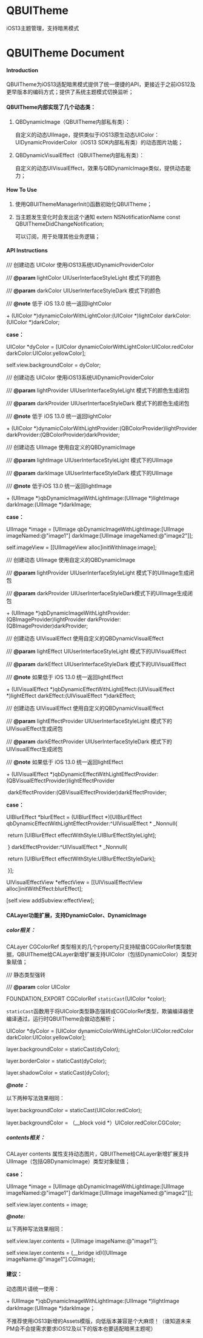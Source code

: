 # QBUITheme
iOS13主题管理，支持暗黑模式

# QBUITheme Document

#### Introduction

QBUITheme为iOS13适配暗黑模式提供了统一便捷的API，更接近于之前iOS12及更早版本的编码方式；提供了系统主题模式切换监听；

#### QBUITheme内部实现了几个动态类：

1. QBDynamicImage（QBUITheme内部私有类）：

   自定义的动态UIImage，提供类似于iOS13原生动态UIColor：UIDynamicProviderColor（iOS13 SDK内部私有类）的动态图片功能；

2. QBDynamicVisualEffect（QBUITheme内部私有类）：

   自定义的动态UIVisualEffect，效果与QBDynamicImage类似，提供动态能力；

#### How To Use

1. 使用QBUIThemeManagerInit()函数初始化QBUITheme；

2. 当主题发生变化时会发出这个通知 extern NSNotificationName const QBUIThemeDidChangeNotification;

   可以订阅，用于处理其他业务逻辑；

#### API Instructions

/// 创建动态 UIColor    使用iOS13系统UIDynamicProviderColor

/// **@param** lightColor UIUserInterfaceStyleLight 模式下的颜色

/// **@param** darkColor UIUserInterfaceStyleDark 模式下的颜色

/// **@note** 低于 iOS 13.0 统一返回lightColor

\+ (UIColor *)dynamicColorWithLightColor:(UIColor *)lightColor darkColor:(UIColor *)darkColor;

**case：**

UIColor *dyColor = [UIColor dynamicColorWithLightColor:UIColor.redColor darkColor:UIColor.yellowColor];

self.view.backgroundColor = dyColor;



/// 创建动态 UIColor    使用iOS13系统UIDynamicProviderColor

/// **@param** lightProvider UIUserInterfaceStyleLight 模式下的颜色生成闭包

/// **@param** darkProvider UIUserInterfaceStyleDark 模式下的颜色生成闭包

/// **@note** 低于 iOS 13.0 统一返回lightColor

\+ (UIColor *)dynamicColorWithLightProvider:(QBColorProvider)lightProvider darkProvider:(QBColorProvider)darkProvider;



/// 创建动态 UIImage    使用自定义的QBDynamicImage

/// **@param** lightImage UIUserInterfaceStyleLight 模式下的UIImage

/// **@param** darkImage UIUserInterfaceStyleDark 模式下的UIImage

/// **@note** 低于iOS 13.0 统一返回lightImage

\+ (UIImage *)qbDynamicImageWithLightImage:(UIImage *)lightImage darkImage:(UIImage *)darkImage;

**case：**

UIImage *image = [UIImage qbDynamicImageWithLightImage:[UIImage imageNamed:@"image1"] darkImage:[UIImage imageNamed:@"image2"]];

self.imageView = [[UIImageView alloc]initWithImage:image];



/// 创建动态 UIImage    使用自定义的QBDynamicImage

/// **@param** lightProvider UIUserInterfaceStyleLight 模式下的UIImage生成闭包

/// **@param** darkProvider UIUserInterfaceStyleDark模式下的UIImage生成闭包

\+ (UIImage *)qbDynamicImageWithLightProvider:(QBImageProvider)lightProvider darkProvider:(QBImageProvider)darkProvider;



/// 创建动态 UIVisualEffect    使用自定义的QBDynamicVisualEffect

/// **@param** lightEffect UIUserInterfaceStyleLight 模式下的UIVisualEffect

/// **@param** darkEffect UIUserInterfaceStyleDark 模式下的UIVisualEffect

/// **@note** 如果低于 iOS 13.0 统一返回lightEffect

\+ (UIVisualEffect *)qbDynamicEffectWithLightEffect:(UIVisualEffect *)lightEffect darkEffect:(UIVisualEffect *)darkEffect;



/// 创建动态 UIVisualEffect    使用自定义的QBDynamicVisualEffect

/// **@param** lightEffectProvider  UIUserInterfaceStyleLight 模式下的UIVisualEffect生成闭包

/// **@param** darkEffectProvider UIUserInterfaceStyleDark 模式下的UIVisualEffect生成闭包

/// **@note** 如果低于 iOS 13.0 统一返回lightEffect

\+ (UIVisualEffect *)qbDynamicEffectWithLightEffectProvider:(QBVisualEffectProvider)lightEffectProvider

​                                       darkEffectProvider:(QBVisualEffectProvider)darkEffectProvider;

**case：**

UIBlurEffect *blurEffect = (UIBlurEffect *)[UIBlurEffect qbDynamicEffectWithLightEffectProvider:^UIVisualEffect * _Nonnull{

​        return [UIBlurEffect effectWithStyle:UIBlurEffectStyleLight];

​    } darkEffectProvider:^UIVisualEffect * _Nonnull{

​        return [UIBlurEffect effectWithStyle:UIBlurEffectStyleDark];

​    }];

UIVisualEffectView *effectView = [[UIVisualEffectView alloc]initWithEffect:blurEffect];

[self.view addSubview:effectView];



#### CALayer功能扩展，支持DynamicColor、DynamicImage

##### color相关：

CALayer CGColorRef 类型相关的几个property只支持赋值CGColorRef类型数据，QBUITheme给CALayer新增扩展支持UIColor（包括DynamicColor）类型对象赋值；

/// 静态类型强转

/// **@param** color UIColor

FOUNDATION_EXPORT CGColorRef `staticCast`(UIColor *color);

`staticCast`函数用于将UIColor类型静态强转成CGColorRef类型，欺骗编译器使编译通过，运行时QBUITheme会做动态解析；

UIColor *dyColor = [UIColor dynamicColorWithLightColor:UIColor.redColor darkColor:UIColor.yellowColor];

layer.backgroundColor = staticCast(dyColor);

layer.borderColor = staticCast(dyColor);

layer.shadowColor = staticCast(dyColor);

***@note：***

以下两种写法效果相同：

layer.backgroundColor =  staticCast(UIColor.redColor);

layer.backgroundColor = （__block void *）UIColor.redColor.CGColor;



##### contents相关：

CALayer contents 属性支持动态图片，QBUITheme给CALayer新增扩展支持UIImage（包括QBDynamicImage）类型对象赋值；

**case：**

UIImage *image = [UIImage qbDynamicImageWithLightImage:[UIImage imageNamed:@"image1"] darkImage:[UIImage imageNamed:@"image2"]];

self.view.layer.contents = image;

***@note:***

以下两种写法效果相同：

self.view.layer.contents = [UIImage imageName:@"image1"];

self.view.layer.contents = (__bridge id)([UIImage imageName:@"image1"].CGImage);



#### 建议：

动态图片请统一使用：

\+ (UIImage *)qbDynamicImageWithLightImage:(UIImage *)lightImage darkImage:(UIImage *)darkImage；

不推荐使用iOS13新增的Assets模版，向低版本兼容是个大麻烦！（谁知道未来PM会不会提需求要求iOS12及以下的版本也要适配暗黑主题呢）

####  

